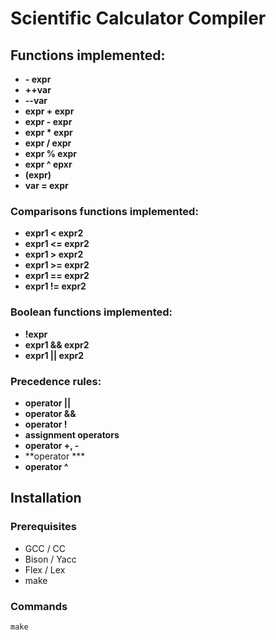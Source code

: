# Scientific Calculator Compiler

## Functions implemented:

- **- expr** 
- **++var**
- **--var**
- **expr + expr**
- **expr - expr**
- **expr * expr**
- **expr / expr**
- **expr % expr**
- **expr ^ epxr**
- **(expr)**
- **var  = expr**

### Comparisons functions implemented:

- **expr1 < expr2**
- **expr1 <= expr2**
- **expr1 > expr2**
- **expr1 >= expr2**
- **expr1 == expr2**
- **expr1 != expr2**

### Boolean functions implemented:

- **!expr**
- **expr1 && expr2**
- **expr1 || expr2**

### Precedence rules:

- **operator ||**
- **operator &&**
- **operator !**
- **assignment operators**
- **operator +, -**
- **operator ***
- **operator ^**

## Installation

### Prerequisites

- GCC / CC
- Bison / Yacc
- Flex / Lex
- make

### Commands

```shell
make
```

